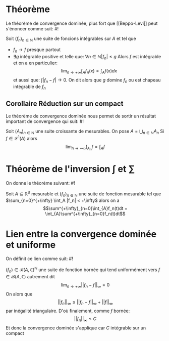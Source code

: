 # Théorème
Le théorème de convergence dominée, plus fort que [[Beppo-Levi]] peut s'énoncer comme suit: #!

Soit $(f_n)_{n \in \mathbb N}$ une suite de foncions intégrables sur $A$ et tel que
- $f_n \to f$ presque partout
- $\exists g$  intégrable positive et telle que: $\forall n \in \mathbb N |f_n| \leq g$
Alors $f$ est intégrable et on a en particulier: $$\lim_{n \to +\infty}\int_Af_n(x) = \int_A f(x)dx$$ et aussi que: $\int |f_n -f| \to 0$. On dit alors que $g$ domine $f_n$ ou est chapeau intégrable de $f_n$
<!--ID: 1710447314064-->

## Corollaire Réduction sur un compact
Le théorème de convergence dominée nous permet de sortir un résultat important de convergence qui suit: #!

Soit $(A_n)_{n \in \mathbb N}$ une suite croissante de mesurables. On pose $A = \bigcup_{n \in \mathbb N}A_n$ 
Si $f \in \mathcal L^1(A)$ alors $$\lim_{n \to +\infty}\int_{A_n} f = \int_Af$$
<!--ID: 1710447577816-->

# Théorème de l'inversion $\int$ et $\sum$ 
On donne le théorème suivant: #!

Soit $A \subseteq \mathbb R^d$ mesurable et $(f_n)_{n \in \mathbb N}$ une suite de fonction mesurable tel que $\sum_{n=0}^{+\infty} \int_A |f_n| < +\infty$ alors on a $$\sum^{+\infty}_{n=0}\int_{A}f_n(t)dt = \int_{A}\sum^{+\infty}_{n=0}f_n(t)dt$$ 
<!--ID: 1710447988710-->

# Lien entre la convergence dominée et uniforme
On définit ce lien comme suit: #!

 $(f_n) \in \mathcal B(A, \mathbb C)^{\mathbb N}$ une suite de fonction bornée qui tend uniformément vers $f\in \mathcal B(A, \mathbb C)$ autrement dit $$\lim_{n \to +\infty}||f_n -f||_{\infty} = 0$$
 On alors que $$||f_n||_{\infty} \leq ||f_n-f||_{\infty} + ||f||_\infty$$ par inégalité triangulaire. D'où finalement, comme $f$ bornée:
 $$||f_n||_{\infty} \leq C$$
 Et donc la convergence dominée s'applique car $C$ intégrable sur un compact